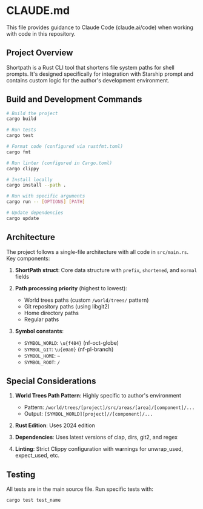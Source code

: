 # CLAUDE.md

This file provides guidance to Claude Code (claude.ai/code) when working with code in this repository.

## Project Overview

Shortpath is a Rust CLI tool that shortens file system paths for shell prompts. It's designed specifically for integration with Starship prompt and contains custom logic for the author's development environment.

## Build and Development Commands

```bash
# Build the project
cargo build

# Run tests
cargo test

# Format code (configured via rustfmt.toml)
cargo fmt

# Run linter (configured in Cargo.toml)
cargo clippy

# Install locally
cargo install --path .

# Run with specific arguments
cargo run -- [OPTIONS] [PATH]

# Update dependencies
cargo update
```

## Architecture

The project follows a single-file architecture with all code in `src/main.rs`. Key components:

1. **ShortPath struct**: Core data structure with `prefix`, `shortened`, and `normal` fields
2. **Path processing priority** (highest to lowest):
   - World trees paths (custom `/world/trees/` pattern)
   - Git repository paths (using libgit2)
   - Home directory paths
   - Regular paths

3. **Symbol constants**:
   - `SYMBOL_WORLD`: `\u{f484}` (nf-oct-globe)
   - `SYMBOL_GIT`: `\u{e0a0}` (nf-pl-branch)
   - `SYMBOL_HOME`: `~`
   - `SYMBOL_ROOT`: `/`

## Special Considerations

1. **World Trees Path Pattern**: Highly specific to author's environment
   - Pattern: `/world/trees/[project]/src/areas/[area]/[component]/...`
   - Output: `[SYMBOL_WORLD][project]//[component]/...`

2. **Rust Edition**: Uses 2024 edition
3. **Dependencies**: Uses latest versions of clap, dirs, git2, and regex
4. **Linting**: Strict Clippy configuration with warnings for unwrap_used, expect_used, etc.

## Testing

All tests are in the main source file. Run specific tests with:
```bash
cargo test test_name
```